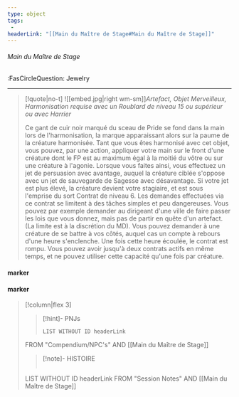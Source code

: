```yaml
---
type: object
tags:
 - 
headerLink: "[[Main du Maître de Stage#Main du Maître de Stage]]"
---
```


###### Main du Maître de Stage
<span class="sub2">:FasCircleQuestion: Jewelry</span>
___

> [!quote|no-t]
>![[embed.jpg|right wm-sm]]_Artefact, Objet Merveilleux, Harmonisation requise avec un Roublard de niveau 15 ou supérieur ou avec Harrier_ 
>
>Ce gant de cuir noir marqué du sceau de Pride se fond dans la main lors de l'harmonisation, la marque apparaissant alors sur la paume de la créature harmonisée. Tant que vous êtes harmonisé avec cet objet, vous pouvez, par une action, appliquer votre main sur le front d'une créature dont le FP est au maximum égal à la moitié du vôtre ou sur une créature à l'agonie. Lorsque vous faites ainsi, vous effectuez un jet de persuasion avec avantage, auquel la créature ciblée s'oppose avec un jet de sauvegarde de Sagesse avec désavantage. Si votre jet est plus élevé, la créature devient votre stagiaire, et est sous l'emprise du sort Contrat de niveau 6. Les demandes effectuées via ce contrat se limitent à des tâches simples et peu dangereuses. Vous pouvez par exemple demander au dirigeant d'une ville de faire passer les lois que vous donnez, mais pas de partir en quête d'un artefact. (La limite est à la discrétion du MD). Vous pouvez demander à une créature de se battre à vos côtés, auquel cas un compte à rebours d'une heure s'enclenche. Une fois cette heure écoulée, le contrat est rompu. Vous pouvez avoir jusqu'à deux contrats actifs en même temps, et ne pouvez utiliser cette capacité qu'une fois par créature.
<span class="clearfix"></span>

#### marker
#### marker
> [!column|flex 3]
>>[!hint]- PNJs
>>```dataview
>>LIST WITHOUT ID headerLink
>FROM "Compendium/NPC's" AND [[Main du Maître de Stage]]
>
>>[!note]- HISTOIRE
>>```dataview
>LIST WITHOUT ID headerLink
>FROM "Session Notes" AND [[Main du Maître de Stage]]